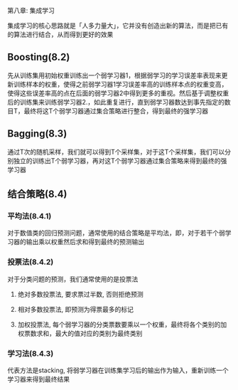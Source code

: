 第八章: 集成学习

集成学习的核心思路就是「人多力量大」，它并没有创造出新的算法，而是把已有的算法进行结合，从而得到更好的效果

## Boosting(8.2)

先从训练集用初始权重训练出一个弱学习器1，根据弱学习的学习误差率表现来更新训练样本的权重，使得之前弱学习器1学习误差率高的训练样本点的权重变高，使得这些误差率高的点在后面的弱学习器2中得到更多的重视。然后基于调整权重后的训练集来训练弱学习器2.，如此重复进行，直到弱学习器数达到事先指定的数目T，最终将这T个弱学习器通过集合策略进行整合，得到最终的强学习器

## Bagging(8.3)

通过T次的随机采样，我们就可以得到T个采样集，对于这T个采样集，我们可以分别独立的训练出T个弱学习器，再对这T个弱学习器通过集合策略来得到最终的强学习器

## 结合策略(8.4)

### 平均法(8.4.1)

对于数值类的回归预测问题，通常使用的结合策略是平均法，即，对于若干个弱学习器的输出乘以权重然后求和得到最终的预测输出

### 投票法(8.4.2)

对于分类问题的预测，我们通常使用的是投票法

1. 绝对多数投票法, 要求票过半数, 否则拒绝预测

2. 相对多数投票法, 即预测为得票最多的标记

3. 加权投票法, 每个弱学习器的分类票数要乘以一个权重，最终将各个类别的加权票数求和，最大的值对应的类别为最终类别

### 学习法(8.4.3)

代表方法是stacking, 将弱学习器在训练集学习后的输出作为输入，重新训练一个学习器来得到最终结果
 